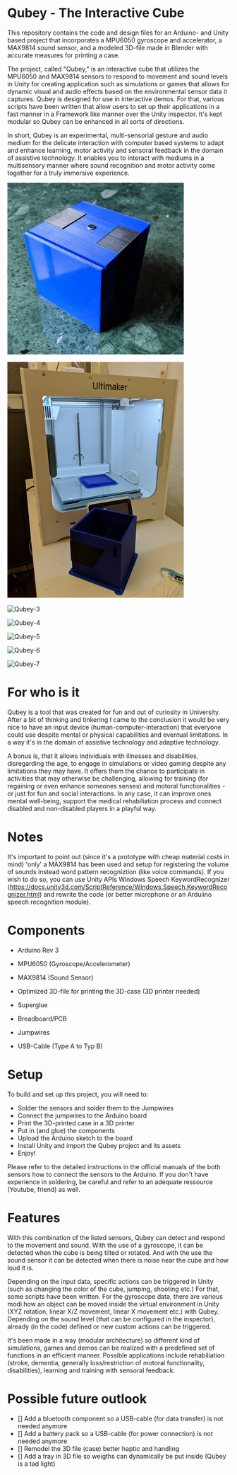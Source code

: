 



# Qubey - The Interactive Cube

This repository contains the code and design files for an Arduino- and Unity based project that incorporates a MPU6050 gyroscope and accelerator, a MAX9814 sound sensor, and a modeled 3D-file made in Blender with accurate measures for printing a case.  

The project, called "Qubey," is an interactive cube that utilizes the MPU6050 and MAX9814 sensors to respond to movement and sound levels in Unity for creating application such as simulations or games that allows for dynamic visual and audio effects based on the environmental sensor data it captures. Qubey is designed for use in interactive demos. For that, various scripts have been written that allow users to set up their applications in a fast manner in a Framework like manner over the Unity inspector. It's kept modular so Qubey can be enhanced in all sorts of directions.

In short, Qubey is an experimental, multi-sensorial gesture and audio medium for the delicate interaction with computer based systems to adapt and enhance learning, motor activity and sensoral feedback in the domain of assistive technology. It enables you to interact with mediums in a multisensory manner where sound recognition and motor activity come together for a truly immersive experience.

![Qubey-1](https://github.com/tkex/qubey/blob/main/images/qubey.jpg)

![Qubey-2](https://github.com/tkex/qubey/blob/main/images/qubey-2.jpg)

![Qubey-3](https://github.com/tkex/qubey/blob/main/images/Qubey-HCI-1.gif)

![Qubey-4](https://github.com/tkex/qubey/blob/main/images/Qubey-HCI-2.gif)

![Qubey-5](https://github.com/tkex/qubey/blob/main/images/Qubey-HCI-3.gif)

![Qubey-6](https://github.com/tkex/qubey/blob/main/images/Qubey-HCI-4.gif)

![Qubey-7](https://github.com/tkex/qubey/blob/main/images/Qubey-HCI-5.gif)

# For who is it

Qubey is a tool that was created for fun and out of curiosity in University. After a bit of thinking and tinkering I came to the conclusion it would be very nice to have an input device (human-computer-interaction) that everyone could use despite mental or physical capabilities and eventual limitations. In a way it's in the domain of assistive technology and adaptive technology. 

A bonus is, that it allows individuals with illnesses and disabilities, disregarding the age, to engage in simulations or video gaming despite any limitations they may have. It offers them the chance to participate in activities that may otherwise be challenging, allowing for training (for regaining or even enhance someones senses) and motoral functionalities - or just for fun and social interactions. In any case, it can improve ones mental well-being, support the medical rehabiliation process and connect disabled and non-disabled players in a playful way.

# Notes
It's important to point out (since it's a prototype with cheap material costs in mind) 'only' a MAX9814 has been used and setup for registering the volume of sounds instead word pattern recogniztion (like voice commands). If you wish to do so, you can use Unity APIs Windows Speech KeywordRecognizer (https://docs.unity3d.com/ScriptReference/Windows.Speech.KeywordRecognizer.html) and rewrite the code (or better microphone or an Arduiino speech recognition module).

# Components

* Arduino Rev 3
* MPU6050 (Gyroscope/Accelerometer)
* MAX9814 (Sound Sensor)
* Optimized 3D-file for printing the 3D-case (3D printer needed)

* Superglue
* Breadboard/PCB
* Jumpwires
* USB-Cable (Type A to Typ B)

# Setup

To build and set up this project, you will need to:

* Solder the sensors and solder them to the Jumpwires
* Connect the jumpwires to the Arduino board
* Print the 3D-printed case in a 3D printer
* Put in (and glue) the components
* Upload the Arduino sketch to the board
* Install Unity and import the Qubey project and its assets
* Enjoy!

Please refer to the detailed instructions in the official manuals of the both sensors how to connect the sensors to the Arduino. If you don't have experience in soldering, be careful and  refer to an adequate ressource (Youtube, friend) as well.

# Features

With this combination of the listed sensors, Qubey can detect and respond to the movement and sound. With the use of a gyroscope, it can be detected when the cube is being tilted or rotated. And with the use the sound sensor it can be detected when there is noise near the cube and how loud it is. 

Depending on the input data, specific actions can be triggered in Unity (such as changing the color of the cube, jumping, shooting etc.) For that, some scripts have been written. For the gyroscope data, there are various modi how an object can be moved inside the virtual environment in Unity (XYZ rotation, linear X/Z movement, linear X movement etc.) with Qubey. Depending on the sound level (that can be configured in the inspector), already (in the code) defined or new custom actions can be triggered.

It's been made in a way (modular architecture) so different kind of simulations, games and demos can be realized with a predefined set of functions in an efficient manner. Possible applications include rehabiliation (stroke, dementia, generally loss/restriction of motoral functionality, disabilities), learning and training with sensoral feedback.

# Possible future outlook

- [] Add a bluetooth component so a USB-cable (for data transfer) is not needed anymore
- [] Add a battery pack so a USB-cable (for power connection) is not needed anymore
- [] Remodel the 3D file (case) better haptic and handling
- [] Add a tray in 3D file so weigths can dynamically be put inside (Qubey is a tad light)
